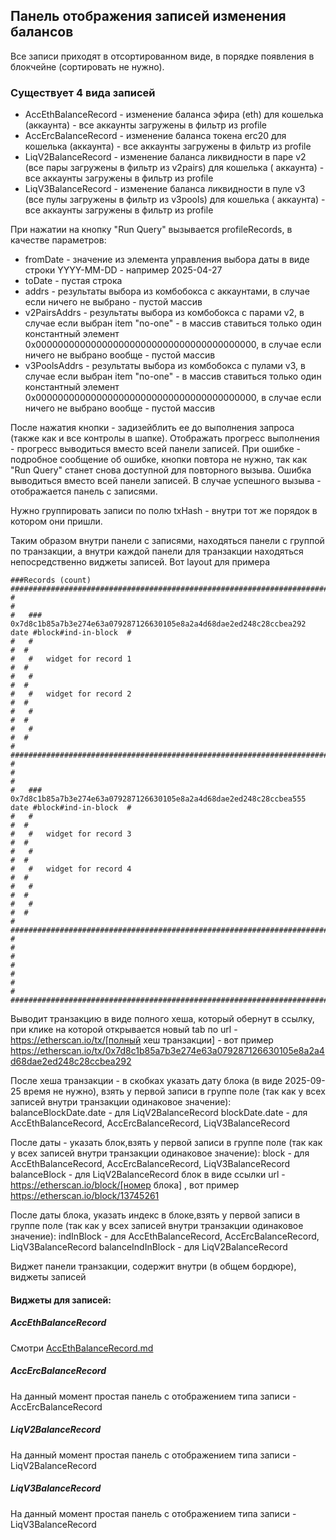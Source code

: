## Панель отображения записей изменения балансов

Все записи приходят в отсортированном виде, в порядке появления в блокчейне (сортировать не нужно).

### Существует 4 вида записей

- AccEthBalanceRecord - изменение баланса эфира (eth) для кошелька (аккаунта) - все аккаунты загружены в фильтр из
  profile
- AccErcBalanceRecord - изменение баланса токена erc20 для кошелька (аккаунта) - все аккаунты загружены в фильтр из
  profile
- LiqV2BalanceRecord - изменение баланса ликвидности в паре v2 (все пары загружены в фильтр из v2pairs) для кошелька (
  аккаунта) - все аккаунты загружены в фильтр из profile
- LiqV3BalanceRecord - изменение баланса ликвидности в пуле v3 (все пулы загружены в фильтр из v3pools) для кошелька (
  аккаунта) - все аккаунты загружены в фильтр из profile

При нажатии на кнопку "Run Query" вызывается profileRecords, в качестве параметров:

- fromDate - значение из элемента управления выбора даты в виде строки YYYY-MM-DD - например 2025-04-27
- toDate - пустая строка
- addrs - результаты выбора из комбобокса с аккаунтами, в случае если ничего не выбрано - пустой массив
- v2PairsAddrs - результаты выбора из комбобокса с парами v2, в случае если выбран item "no-one" - в массив ставиться
  только один константный элемент 0x0000000000000000000000000000000000000000, в случае если ничего не выбрано вообще -
  пустой массив
- v3PoolsAddrs - результаты выбора из комбобокса с пулами v3, в случае если выбран item "no-one" - в массив ставиться
  только один константный элемент 0x0000000000000000000000000000000000000000, в случае если ничего не выбрано вообще -
  пустой массив

После нажатия кнопки - задизейблить ее до выполнения запроса (также как и все контролы в шапке).
Отображать прогресс выполнения - прогресс выводиться вместо всей панели записей.
При ошибке - подробное сообщение об ошибке, кнопки повтора не нужно, так как "Run Query" станет снова доступной для
повторного вызыва.
Ошибка выводиться вместо всей панели записей.
В случае успешного вызыва - отображается панель с записями.

Нужно группировать записи по полю txHash - внутри тот же порядок в котором они пришли.

Таким образом внутри панели с записями, находяться панели с группой по транзакции, а внутри каждой панели для транзакции
находяться непосредственно виджеты записей.
Вот layout для примера

```
###Records (count) ################################################################################
#                                                                                                 #
#   ### 0x7d8c1b85a7b3e274e63a079287126630105e8a2a4d68dae2ed248c28ccbea292 date #block#ind-in-block  #
#   #                                                                                          #  #
#   #   widget for record 1                                                                    #  #
#   #                                                                                          #  #
#   #   widget for record 2                                                                    #  #
#   #                                                                                          #  #
#   #                                                                                          #  #
#   ############################################################################################  #
#                                                                                                 #
#   ### 0x7d8c1b85a7b3e274e63a079287126630105e8a2a4d68dae2ed248c28ccbea555 date #block#ind-in-block  #
#   #                                                                                          #  #
#   #   widget for record 3                                                                    #  #
#   #                                                                                          #  #
#   #   widget for record 4                                                                    #  #
#   #                                                                                          #  #
#   #                                                                                          #  #
#   ############################################################################################  #
#                                                                                                 #
#                                                                                                 #
#                                                                                                 #
###################################################################################################
```

Выводит транзакцию в виде полного хеша, который обернут в ссылку, при клике на которой открывается новый tab по
url - https://etherscan.io/tx/[полный хеш транзакции] - вот
пример https://etherscan.io/tx/0x7d8c1b85a7b3e274e63a079287126630105e8a2a4d68dae2ed248c28ccbea292

После хеша транзакции - в скобках указать дату блока (в виде 2025-09-25 время не нужно), взять у первой записи в группе
поле (так как у всех записей внутри
транзакции одинаковое значение):
balanceBlockDate.date - для LiqV2BalanceRecord
blockDate.date - для AccEthBalanceRecord, AccErcBalanceRecord, LiqV3BalanceRecord

После даты - указать блок,взять у первой записи в группе поле (так как у всех записей внутри транзакции
одинаковое значение):
block - для AccEthBalanceRecord, AccErcBalanceRecord, LiqV3BalanceRecord
balanceBlock - для LiqV2BalanceRecord
блок в виде ссылки url - https://etherscan.io/block/[номер блока] , вот пример https://etherscan.io/block/13745261

После даты блока, указать индекс в блоке,взять у первой записи в группе поле (так как у всех записей внутри транзакции
одинаковое значение):
indInBlock - для AccEthBalanceRecord, AccErcBalanceRecord, LiqV3BalanceRecord
balanceIndInBlock - для LiqV2BalanceRecord

Виджет панели транзакции, содержит внутри (в общем бордюре), виджеты записей




#### Виджеты для записей:

##### AccEthBalanceRecord

Смотри [AccEthBalanceRecord.md](AccEthBalanceRecord.md)

##### AccErcBalanceRecord

На данный момент простая панель с отображением типа записи - AccErcBalanceRecord

##### LiqV2BalanceRecord

На данный момент простая панель с отображением типа записи - LiqV2BalanceRecord

##### LiqV3BalanceRecord

На данный момент простая панель с отображением типа записи - LiqV3BalanceRecord
